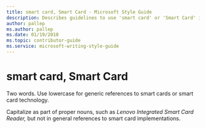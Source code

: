 ```yaml
---
title: smart card, Smart Card - Microsoft Style Guide
description: Describes guidelines to use 'smart card' or 'Smart Card' in Microsoft documents. Two words.
author: pallep
ms.author: pallep
ms.date: 01/19/2018
ms.topic: contributor-guide
ms.service: microsoft-writing-style-guide
---
```


# smart card, Smart Card

Two words. Use lowercase for generic references to smart cards or smart card technology. 

Capitalize as part of proper nouns, such as *Lenovo* *Integrated* *Smart Card Reader,* but not in general references to smart card implementations.
